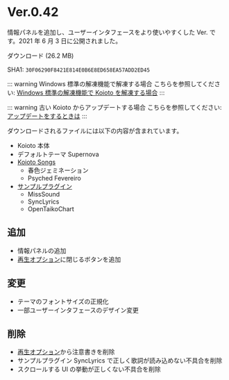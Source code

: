 # Ver.0.42

情報パネルを追加し、ユーザーインタフェースをより使いやすくした Ver. です。2021 年 6 月 3 日に公開されました。

<Download link="/files/Koioto-Ver.0.42.zip" label="Ver.0.42">ダウンロード (26.2 MB)</Download>

SHA1: `30F06290F8421E814E0B6E8ED658EA57ADD2ED45`

::: warning Windows 標準の解凍機能で解凍する場合
こちらを参照してください: [Windows 標準の解凍機能で Koioto を解凍する場合](/unzip.html)
:::

::: warning 古い Koioto からアップデートする場合
こちらを参照してください: [アップデートをするときは](/update.html)
:::

ダウンロードされるファイルには以下の内容が含まれています。

- Koioto 本体
- デフォルトテーマ Supernova
- [Koioto Songs](/features/koioto-songs.html)
  - 春色ジェミネーション
  - Psyched Fevereiro
- [サンプルプラグイン](/plugin/samples.html)
  - MissSound
  - SyncLyrics
  - OpenTaikoChart

## 追加

- 情報パネルの追加
- [再生オプション](/features/playing-options.html)に閉じるボタンを追加

## 変更

- テーマのフォントサイズの正規化
- 一部ユーザーインタフェースのデザイン変更

## 削除

- [再生オプション](/features/playing-options.html)から注意書きを削除
- サンプルプラグイン SyncLyrics で正しく歌詞が読み込めない不具合を削除
- スクロールする UI の挙動が正しくない不具合を削除